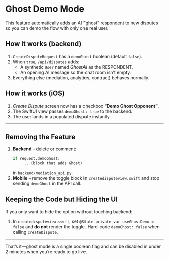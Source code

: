 # Ghost Demo Mode

This feature automatically adds an AI "ghost" respondent to new disputes so you can demo the flow with only one real user.

## How it works (backend)
1. `CreateDisputeRequest` has a `demoGhost` boolean (default `false`).
2. When `true`, `/api/disputes` adds:
   - A synthetic `User` named *GhostAI* as the RESPONDENT.
   - An opening AI message so the chat room isn’t empty.
3. Everything else (mediation, analytics, contract) behaves normally.

## How it works (iOS)
1. *Create Dispute* screen now has a checkbox **“Demo Ghost Opponent”**.
2. The SwiftUI view passes `demoGhost: true` to the backend.
3. The user lands in a populated dispute instantly.

---

## Removing the Feature
1. **Backend** – delete or comment:
   ```python
   if request.demoGhost:
       ... (block that adds Ghost)
   ```
   in `backend/mediation_api.py`.
2. **Mobile** – remove the toggle block in `createdisputeview.swift` and stop sending `demoGhost` in the API call.

## Keeping the Code but Hiding the UI
If you only want to hide the option without touching backend:
1. In `createdisputeview.swift`, set `@State private var useGhostDemo = false` and **do not** render the toggle. Hard-code `demoGhost: false` when calling `createDispute`.

---

That’s it—ghost mode is a single boolean flag and can be disabled in under 2 minutes when you’re ready to go live.